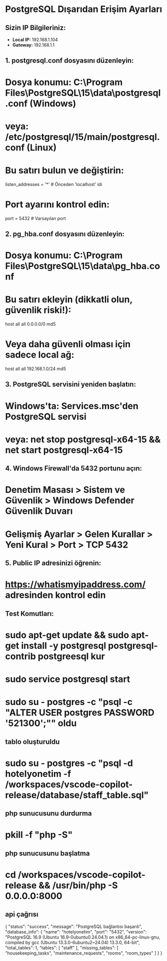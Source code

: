 # PostgreSQL Dışarıdan Erişim Ayarları

## Sizin IP Bilgileriniz:
- **Local IP:** 192.168.1.104
- **Gateway:** 192.168.1.1

## 1. postgresql.conf dosyasını düzenleyin:
# Dosya konumu: C:\Program Files\PostgreSQL\15\data\postgresql.conf (Windows)
# veya: /etc/postgresql/15/main/postgresql.conf (Linux)

# Bu satırı bulun ve değiştirin:
listen_addresses = '*'          # Önceden 'localhost' idi

# Port ayarını kontrol edin:
port = 5432                     # Varsayılan port

## 2. pg_hba.conf dosyasını düzenleyin:
# Dosya konumu: C:\Program Files\PostgreSQL\15\data\pg_hba.conf

# Bu satırı ekleyin (dikkatli olun, güvenlik riski!):
host    all             all             0.0.0.0/0                md5

# Veya daha güvenli olması için sadece local ağ:
host    all             all             192.168.1.0/24           md5

## 3. PostgreSQL servisini yeniden başlatın:
# Windows'ta: Services.msc'den PostgreSQL servisi
# veya: net stop postgresql-x64-15 && net start postgresql-x64-15

## 4. Windows Firewall'da 5432 portunu açın:
# Denetim Masası > Sistem ve Güvenlik > Windows Defender Güvenlik Duvarı
# Gelişmiş Ayarlar > Gelen Kurallar > Yeni Kural > Port > TCP 5432

## 5. Public IP adresinizi öğrenin:
# https://whatismyipaddress.com/ adresinden kontrol edin

## Test Komutları:
# sudo apt-get update && sudo apt-get install -y postgresql postgresql-contrib    postgreesql kur
# sudo service postgresql start
# sudo su - postgres -c "psql -c \"ALTER USER postgres PASSWORD '521300';\""   oldu

## tablo oluşturuldu
# sudo su - postgres -c "psql -d hotelyonetim -f /workspaces/vscode-copilot-release/database/staff_table.sql"  

## php sunucusunu durdurma
# pkill -f "php -S"    

## php sunucusunu başlatma
# cd /workspaces/vscode-copilot-release && /usr/bin/php -S 0.0.0.0:8000

## api çağrısı
{
  "status": "success",
  "message": "PostgreSQL bağlantısı başarılı",
  "database_info": {
    "name": "hotelyonetim",
    "port": "5432",
    "version": "PostgreSQL 16.9 (Ubuntu 16.9-0ubuntu0.24.04.1) on x86_64-pc-linux-gnu, compiled by gcc (Ubuntu 13.3.0-6ubuntu2~24.04) 13.3.0, 64-bit",
    "total_tables": 1,
    "tables": [
      "staff"
    ],
    "missing_tables": [
      "housekeeping_tasks",
      "maintenance_requests",
      "rooms",
      "room_types"
    ]
  }
}